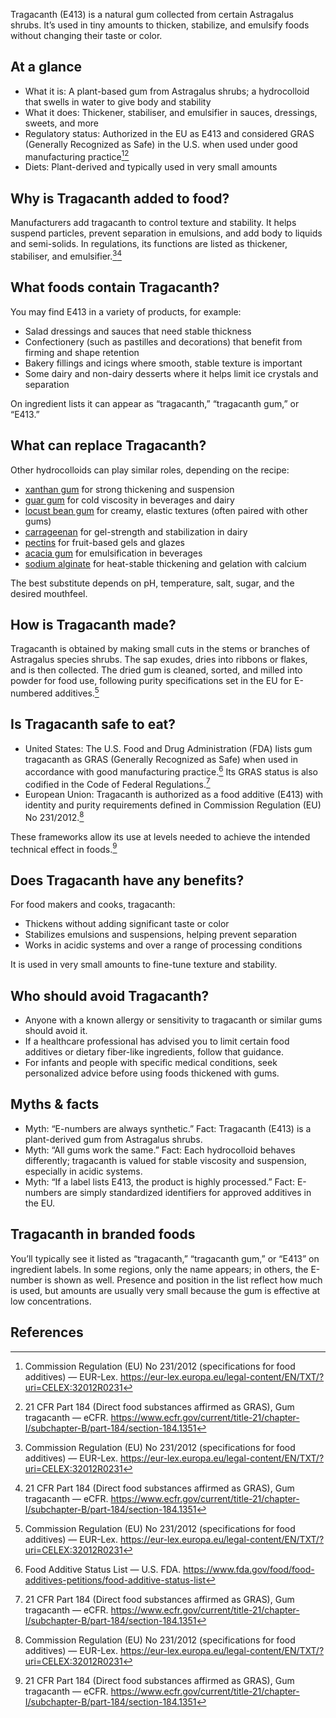 Tragacanth (E413) is a natural gum collected from certain Astragalus shrubs. It’s used in tiny amounts to thicken, stabilize, and emulsify foods without changing their taste or color.<!--more-->

## At a glance
- What it is: A plant-based gum from Astragalus shrubs; a hydrocolloid that swells in water to give body and stability
- What it does: Thickener, stabiliser, and emulsifier in sauces, dressings, sweets, and more
- Regulatory status: Authorized in the EU as E413 and considered GRAS (Generally Recognized as Safe) in the U.S. when used under good manufacturing practice[^3][^2]
- Diets: Plant-derived and typically used in very small amounts

## Why is Tragacanth added to food?
Manufacturers add tragacanth to control texture and stability. It helps suspend particles, prevent separation in emulsions, and add body to liquids and semi-solids. In regulations, its functions are listed as thickener, stabiliser, and emulsifier.[^3][^2]

## What foods contain Tragacanth?
You may find E413 in a variety of products, for example:
- Salad dressings and sauces that need stable thickness
- Confectionery (such as pastilles and decorations) that benefit from firming and shape retention
- Bakery fillings and icings where smooth, stable texture is important
- Some dairy and non-dairy desserts where it helps limit ice crystals and separation

On ingredient lists it can appear as “tragacanth,” “tragacanth gum,” or “E413.”

## What can replace Tragacanth?
Other hydrocolloids can play similar roles, depending on the recipe:
- [xanthan gum](/e415-xanthan-gum) for strong thickening and suspension
- [guar gum](/e412-guar-gum) for cold viscosity in beverages and dairy
- [locust bean gum](/e410-locust-bean-gum) for creamy, elastic textures (often paired with other gums)
- [carrageenan](/e407-carrageenan) for gel-strength and stabilization in dairy
- [pectins](/e440-pectins) for fruit-based gels and glazes
- [acacia gum](/e414-acacia-gum) for emulsification in beverages
- [sodium alginate](/e401-sodium-alginate) for heat-stable thickening and gelation with calcium

The best substitute depends on pH, temperature, salt, sugar, and the desired mouthfeel.

## How is Tragacanth made?
Tragacanth is obtained by making small cuts in the stems or branches of Astragalus species shrubs. The sap exudes, dries into ribbons or flakes, and is then collected. The dried gum is cleaned, sorted, and milled into powder for food use, following purity specifications set in the EU for E-numbered additives.[^3]

## Is Tragacanth safe to eat?
- United States: The U.S. Food and Drug Administration (FDA) lists gum tragacanth as GRAS (Generally Recognized as Safe) when used in accordance with good manufacturing practice.[^1] Its GRAS status is also codified in the Code of Federal Regulations.[^2]
- European Union: Tragacanth is authorized as a food additive (E413) with identity and purity requirements defined in Commission Regulation (EU) No 231/2012.[^3]

These frameworks allow its use at levels needed to achieve the intended technical effect in foods.[^2]

## Does Tragacanth have any benefits?
For food makers and cooks, tragacanth:
- Thickens without adding significant taste or color
- Stabilizes emulsions and suspensions, helping prevent separation
- Works in acidic systems and over a range of processing conditions

It is used in very small amounts to fine-tune texture and stability.

## Who should avoid Tragacanth?
- Anyone with a known allergy or sensitivity to tragacanth or similar gums should avoid it.
- If a healthcare professional has advised you to limit certain food additives or dietary fiber-like ingredients, follow that guidance.
- For infants and people with specific medical conditions, seek personalized advice before using foods thickened with gums.

## Myths & facts
- Myth: “E-numbers are always synthetic.” Fact: Tragacanth (E413) is a plant-derived gum from Astragalus shrubs.
- Myth: “All gums work the same.” Fact: Each hydrocolloid behaves differently; tragacanth is valued for stable viscosity and suspension, especially in acidic systems.
- Myth: “If a label lists E413, the product is highly processed.” Fact: E-numbers are simply standardized identifiers for approved additives in the EU.

## Tragacanth in branded foods
You’ll typically see it listed as “tragacanth,” “tragacanth gum,” or “E413” on ingredient labels. In some regions, only the name appears; in others, the E-number is shown as well. Presence and position in the list reflect how much is used, but amounts are usually very small because the gum is effective at low concentrations.

## References
[^1]: Food Additive Status List — U.S. FDA. https://www.fda.gov/food/food-additives-petitions/food-additive-status-list
[^2]: 21 CFR Part 184 (Direct food substances affirmed as GRAS), Gum tragacanth — eCFR. https://www.ecfr.gov/current/title-21/chapter-I/subchapter-B/part-184/section-184.1351
[^3]: Commission Regulation (EU) No 231/2012 (specifications for food additives) — EUR-Lex. https://eur-lex.europa.eu/legal-content/EN/TXT/?uri=CELEX:32012R0231
